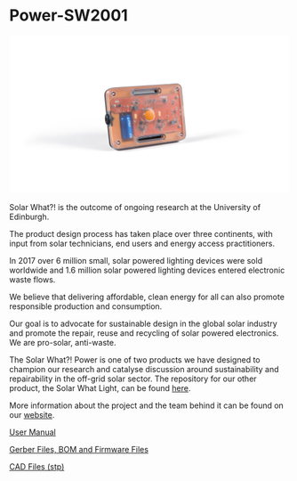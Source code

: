 # Power-SW2001

![Solar What?! Power Hero Image](Images/Solar%20What%20Power%20white%20background.jpg)

Solar What?! is the outcome of ongoing research at the University of Edinburgh.

The product design process has taken place over three continents, with input from solar technicians, end users and energy access practitioners.

In 2017 over 6 million small, solar powered lighting devices were sold worldwide and 1.6 million solar powered lighting devices entered electronic waste flows.

We believe that delivering affordable, clean energy for all can also promote responsible production and consumption.

Our goal is to advocate for sustainable design in the global solar industry and promote the repair, reuse and recycling of solar powered electronics. We are pro-solar, anti-waste.

The Solar What?! Power is one of two products we have designed to champion our research and catalyse discussion around sustainability and repairability in the off-grid solar sector. The repository for our other product, the Solar What Light, can be found [here](https://github.com/SolarWhat/Light-SW1001 "here").

More information about the project and the team behind it can be found on our [website](http://www.solarwhat.xyz/index.php "website").

[User Manual](http://www.solarwhat.xyz/resources.php "User Manual")

[Gerber Files, BOM and Firmware Files](https://github.com/SolarWhat/Power-SW2001/tree/master/PCB%20Files "Gerber Files, BOM and Firmware Files")


[CAD Files (stp)](https://github.com/SolarWhat/Power-SW2001/blob/master/Solar%20What%20Power%20Assembly.stp "CAD Files (stp)")
